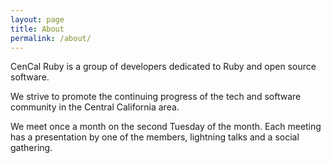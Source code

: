 ```yaml
---
layout: page
title: About
permalink: /about/
---
```


CenCal Ruby is a group of developers dedicated to Ruby and open source
software.

We strive to promote the continuing progress of the tech and software community
in the Central California area.

We meet once a month on the second Tuesday of the month. Each meeting has a
presentation by one of the members, lightning talks and a social gathering.
